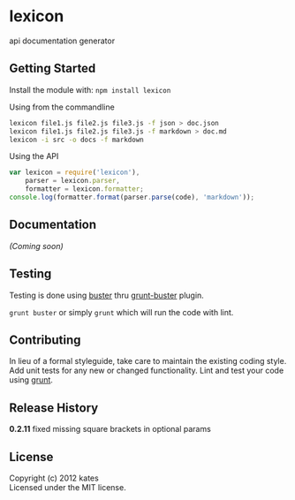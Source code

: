 # lexicon

api documentation generator

## Getting Started
Install the module with: `npm install lexicon`

Using from the commandline

```bash
lexicon file1.js file2.js file3.js -f json > doc.json
lexicon file1.js file2.js file3.js -f markdown > doc.md
lexicon -i src -o docs -f markdown
```

Using the API

```javascript
var lexicon = require('lexicon'),
	parser = lexicon.parser,
	formatter = lexicon.formatter;
console.log(formatter.format(parser.parse(code), 'markdown'));
```

## Documentation
_(Coming soon)_

## Testing
Testing is done using [buster](http://busterjs.org) thru [grunt-buster](https://github.com/thedersen/grunt-buster) plugin.

`grunt buster` or simply `grunt` which will run the code with lint.

## Contributing
In lieu of a formal styleguide, take care to maintain the existing coding style. Add unit tests for any new or changed functionality. Lint and test your code using [grunt](https://github.com/gruntjs/grunt).

## Release History
**0.2.11**
fixed missing square brackets in optional params


## License
Copyright (c) 2012 kates  
Licensed under the MIT license.
